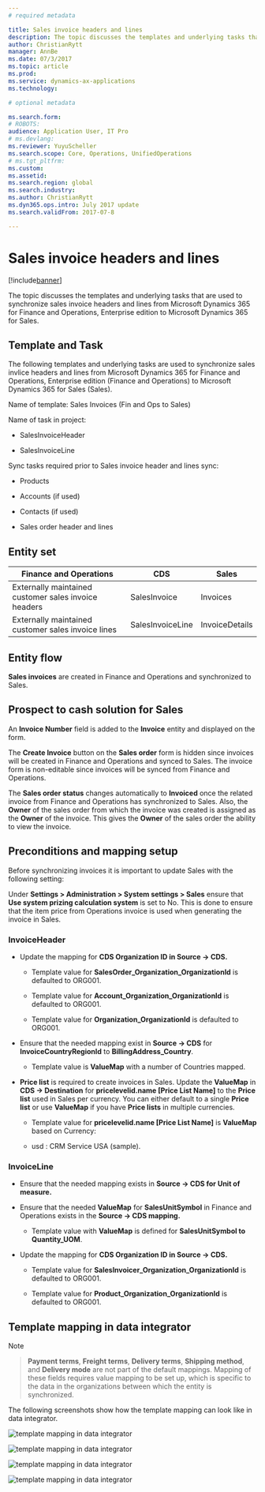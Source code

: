 ```yaml
---
# required metadata

title: Sales invoice headers and lines
description: The topic discusses the templates and underlying tasks that are used to synchronize sales invoice headers and lines from Microsoft Dynamics 365 for Finance and Operations, Enterprise edition to Microsoft Dynamics 365 for Sales. 
author: ChristianRytt
manager: AnnBe
ms.date: 07/3/2017
ms.topic: article
ms.prod: 
ms.service: dynamics-ax-applications
ms.technology: 

# optional metadata

ms.search.form: 
# ROBOTS: 
audience: Application User, IT Pro
# ms.devlang: 
ms.reviewer: YuyuScheller
ms.search.scope: Core, Operations, UnifiedOperations
# ms.tgt_pltfrm: 
ms.custom: 
ms.assetid: 
ms.search.region: global
ms.search.industry: 
ms.author: ChristianRytt
ms.dyn365.ops.intro: July 2017 update 
ms.search.validFrom: 2017-07-8

---
```


# Sales invoice headers and lines

[!include[banner](../includes/banner.md)]

The topic discusses the templates and underlying tasks that are used to synchronize sales invoice headers and lines from Microsoft Dynamics 365 for Finance and Operations, Enterprise edition to Microsoft Dynamics 365 for Sales. 

## Template and Task

The following templates and underlying tasks are used to synchronize sales invlice headers and lines from Microsoft Dynamics 365 for Finance and Operations, Enterprise edition (Finance and Operations) to Microsoft Dynamics 365 for Sales (Sales).

Name of template: Sales Invoices (Fin and Ops to Sales)

Name of task in project:

-   SalesInvoiceHeader

-   SalesInvoiceLine

Sync tasks required prior to Sales invoice header and lines sync:

-   Products

-   Accounts (if used)

-   Contacts (if used)

-   Sales order header and lines

## Entity set

| **Finance and Operations**                            | **CDS**          | **Sales**      |
|-------------------------------------------------------|------------------|----------------|
| Externally maintained customer sales invoice headers  | SalesInvoice     | Invoices       |
| Externally maintained customer sales invoice lines    | SalesInvoiceLine | InvoiceDetails |

## Entity flow

**Sales invoices** are created in Finance and Operations and synchronized to Sales.

## Prospect to cash solution for Sales

An **Invoice Number** field is added to the **Invoice** entity and displayed on the form.

The **Create Invoice** button on the **Sales order** form is hidden since invoices will be created in Finance and Operations and synced to Sales. The invoice form is non-editable since invoices will be synced from Finance and Operations.

The **Sales order status** changes automatically to **Invoiced** once the related invoice from Finance and Operations has synchronized to Sales. Also, the **Owner** of the sales order from which the invoice was created is assigned as the **Owner** of the invoice. This gives the **Owner** of the sales order the ability to view the invoice.

## Preconditions and mapping setup

Before synchronizing invoices it is important to update Sales with the following setting:

Under **Settings \> Administration \> System settings \> Sales** ensure that **Use system prizing calculation system** is set to No. This is done to ensure that the item price from Operations invoice is used when generating the invoice in Sales.

###  InvoiceHeader

-   Update the mapping for **CDS Organization ID in Source -\> CDS.**

    -   Template value for **SalesOrder_Organization_OrganizationId** is defaulted to ORG001.

    -   Template value for **Account_Organization_OrganizationId** is defaulted to ORG001.

    -   Template value for **Organization_OrganizationId** is defaulted to ORG001.

-   Ensure that the needed mapping exist in **Source -\> CDS** for **InvoiceCountryRegionId** to **BillingAddress_Country**.

    -   Template value is **ValueMap** with a number of Countries mapped.

-   **Price list** is required to create invoices in Sales. Update the **ValueMap** in **CDS -\> Destination** for **pricelevelid.name [Price List Name]** to the **Price list** used in Sales per currency. You can either default to a single **Price list** or use **ValueMap** if you have **Price lists** in multiple currencies.

    -   Template value for **pricelevelid.name [Price List Name]** is **ValueMap** based on Currency:

    -   usd : CRM Service USA (sample). 

### InvoiceLine

-   Ensure that the needed mapping exists in **Source -\> CDS for Unit of measure.**

-   Ensure that the needed **ValueMap** for **SalesUnitSymbol** in Finance and Operations exists in the **Source -\> CDS mapping.**

    -   Template value with **ValueMap** is defined for **SalesUnitSymbol to Quantity_UOM**.

-   Update the mapping for **CDS Organization ID in Source -\> CDS.**

    -   Template value for **SalesInvoicer_Organization_OrganizationId** is defaulted to ORG001.

    -   Template value for **Product_Organization_OrganizationId** is defaulted to ORG001.

## Template mapping in data integrator

> [!NOTE]

> **Payment terms**, **Freight terms**, **Delivery terms**, **Shipping method**, and **Delivery mode** are not part of the default mappings. Mapping of these fields requires value mapping to be set up, which is specific to the data in the organizations between which the entity is synchronized.

The following screenshots show how the template mapping can look like in data integrator.

![template mapping in data integrator](./media/sales-invoice-template-mapping-data-integrator-1.png)

![template mapping in data integrator](./media/sales-invoice-template-mapping-data-integrator-2.png)

![template mapping in data integrator](./media/sales-invoice-template-mapping-data-integrator-3.png)

![template mapping in data integrator](./media/sales-invoice-template-mapping-data-integrator-4.png)
